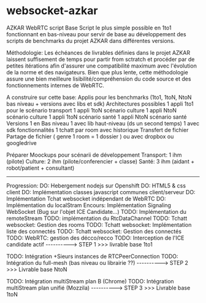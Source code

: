 # websocket-azkar

AZKAR WebRTC script Base 
Script le plus simple possible en 1to1 fonctionnant en bas-niveau pour servir de base au développement des scripts de benchmarks du projet AZKAR dans différentes versions.

Méthodologie: Les échéances de livrables définies dans le projet AZKAR laissent suffisement de temps pour partir from sctratch et procéder par de petites itérations afin d'assurer une compatibilité maximum avec l'évolution de la norme et des navigateurs. Bien que plus lente, cette méthodologie assure une bien meilleure lisibilité/compréhension du code source et des fonctionnements internes de WebRTC.

A construire sur cette base: Applis pour les benchmarks (1to1, 1toN, NtoN bas niveau + versions avec libs et sdk)
	Architectures possibles
		1 appli 1to1 pour le scénario transport 
		1 appli 1toN scénario culture
		1 appli NtoN scénario culture
		1 appli 1toN scénario santé
		1 appli NtoN scénario santé
	Versions
		1 en Bas niveau
		1 avec lib haut-niveau (ds un second temps)
		1 avec sdk
	fonctionnalités
		1 tchatt par room avec historique
		Transfert de fichier 
		Partage de fichier ( genre 1 room = 1 dossier ) ou avec dropbox ou googledrive

Préparer Moockups pour scénarii de développement
	Transport: 1 ihm (pilote)
	Culture: 2 ihm (pilote/conferencier + classe)
	Santé: 3 ihm (aidant + robot/patient + consultant)

-------------------------------------------------

Progression:
DO: Hebergement nodejs sur Openshift
DO: HTML5 & css client
DO: Implémentation classes javascript communes client/serveur
DO: Implémentation Tchat websocket indépendant de WebRTC
DO: Implémentation du localStram
Encours: Implémentation Signaling WebSocket (Bug sur l'objet ICE Candidate...)
TODO: Implémentation du remoteStream
TODO: implémentation du RtcDataChannel 
TODO: Tchatt websocket: Gestion des rooms
TODO: Tchatt websocket: Implémentation liste des connectés
TODO: Tchatt websocket: Gestion des connectés
TODO: WebRTC: gestion des décco/recco
TODO: Interception de l'ICE candidate actif
----------> STEP 1 >>> livrable base 1to1

TODO: Intégration +Sieurs instances de RTCPeerConnection
TODO: Intégration du full-mesh (bas niveau ou librairie ??)
----------> STEP 2 >>> Livrable base NtoN

TODO: Intégration multiStream plan B (Chrome) 
TODO: Intégration multiStream plan unifié (Mozzila) 
----------> STEP 3 >>> Livrable base 1toN





